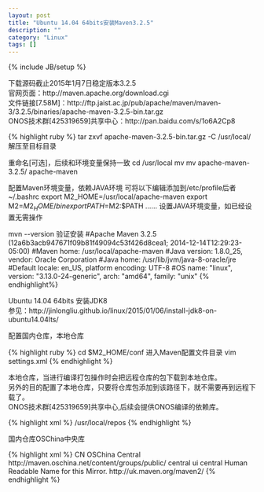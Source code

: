 ```yaml
---
layout: post
title: "Ubuntu 14.04 64bits安装Maven3.2.5"
description: ""
category: "Linux"
tags: []
---
```

{% include JB/setup %}
<p>
下载源码截止2015年1月7日稳定版本3.2.5<br/>
官网页面：http://maven.apache.org/download.cgi <br/>
文件链接[7.58M]：http://ftp.jaist.ac.jp/pub/apache/maven/maven-3/3.2.5/binaries/apache-maven-3.2.5-bin.tar.gz <br/>
ONOS技术群[425319659]共享中心：http://pan.baidu.com/s/1o6A2Cp8
</p>
{% highlight ruby %}
tar zxvf apache-maven-3.2.5-bin.tar.gz -C /usr/local/	解压至目标目录
  
重命名[可选]，后续和环境变量保持一致
cd /usr/local
mv mv apache-maven-3.2.5/ apache-maven
  
配置Maven环境变量，依赖JAVA环境			可将以下编辑添加到/etc/profile后者~/.bashrc
export M2_HOME=/usr/local/apache-maven
export M2=$M2_HOME/bin
export PATH=$M2:$PATH
......
设置JAVA环境变量，如已经设置无需操作
    
mvn --version	验证安装
#Apache Maven 3.2.5 (12a6b3acb947671f09b81f49094c53f426d8cea1; 2014-12-14T12:29:23-05:00)
#Maven home: /usr/local/apache-maven
#Java version: 1.8.0_25, vendor: Oracle Corporation
#Java home: /usr/lib/jvm/java-8-oracle/jre
#Default locale: en_US, platform encoding: UTF-8
#OS name: "linux", version: "3.13.0-24-generic", arch: "amd64", family: "unix"
{% endhighlight%}
<p>
Ubuntu 14.04 64bits 安装JDK8 <br/>
参见：http://jinlongliu.github.io/linux/2015/01/06/install-jdk8-on-ubuntu14.04lts/
</p>
<p>
配置国内仓库，本地仓库
</p>
{% highlight ruby %}
cd $M2_HOME/conf	进入Maven配置文件目录
vim settings.xml
{% endhighlight %}
<p>
本地仓库，当进行编译打包操作时会把远程仓库的包下载到本地仓库。<br/>
另外的目的配置了本地仓库，只要将仓库包添加到该路径下，就不需要再到远程下载了。 <br/>
ONOS技术群[425319659]共享中心,后续会提供ONOS编译的依赖库。
</p>
{% highlight xml %}
<settings xmlns="http://maven.apache.org/SETTINGS/1.0.0"
          xmlns:xsi="http://www.w3.org/2001/XMLSchema-instance"
          xsi:schemaLocation="http://maven.apache.org/SETTINGS/1.0.0 http://maven.apache.org/xsd/settings-1.0.0.xsd">
  <!-- localRepository
   | The path to the local repository maven will use to store artifacts.
   |
   | Default: ${user.home}/.m2/repository
  <localRepository>/path/to/local/repo</localRepository>
  -->
  <localRepository>/usr/local/repos</localRepository>
  <!-- 此处/usr/local/repos可以修改为自己定义的路径 --> 
  <!-- interactiveMode
   | This will determine whether maven prompts you when it needs input. If set to false,
   | maven will use a sensible default value, perhaps based on some other setting, for
   | the parameter in question.
   |
   | Default: true
  <interactiveMode>true</interactiveMode>
  -->
{% endhighlight %}
<p>
国内仓库OSChina中央库
</p>
{% highlight xml %}
 <mirrors>
    <mirror>
      <id>CN</id>
      <name>OSChina Central</name>
      <url>http://maven.oschina.net/content/groups/public/</url>
      <mirrorOf>central</mirrorOf>
    </mirror>
    <mirror>
      <id>ui</id>
      <mirrorOf>central</mirrorOf>
      <name>Human Readable Name for this Mirror.</name>
      <url>http://uk.maven.org/maven2/</url>
    </mirror>
 </mirrors>
{% endhighlight %}
